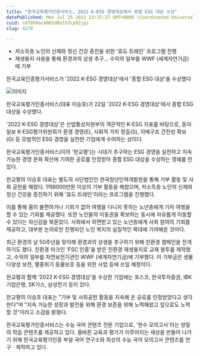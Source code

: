 ```yaml
---
title: "한국교육평가인증서비스, 2022 K-ESG 경영대상에서 종합 ESG 대상 수상"
datePublished: Mon Jul 25 2022 23:37:37 GMT+0000 (Coordinated Universal Time)
cuid: cm7050acm001d0alb7cp92jgi
slug: 4278

---
```



- 저소득층 노인의 신체와 정신 건강 증진을 위한 '효도 트레인' 프로그램 진행
- 재생용지 사용을 통해 환경과의 상생 추구... 수익의 일부를 WWF (세계자연기금)에 기부

한국교육인증평가서비스가 '2022 K-ESG 경영대상'에서 '종합 ESG 대상'을 수상했다

![이미지](https://cdn.hashnode.com/res/hashnode/image/upload/v1739257496034/73c67e57-0e46-4434-bfdb-627ce4f823d8.jpeg)

한국교육평가인증서비스(대표 이승호)가 22일 '2022 K-ESG 경영대상'에서 종합 ESG 대상을 수상했다.

'2022 K-ESG 경영대상'은 산업통상자원부의 객관적인 K-ESG 지표를 바탕으로, 동아일보 K-ESG평가위원회가 환경 경영(E), 사회적 가치 창출(S), 지배구조 건전성 확보(G) 등 모범적인 ESG 경영을 실천한 기업에게 수여하는 상이다.

한국교육평가인증서비스(이하 '한교평')는 시대가 추구하는 ESG 경영을 실천하고 지속 가능한 경영 문화 확산에 기여한 공로를 인정받아 종합 ESG 대상을 수상하는 영예를 안았다.

한교평의 이승호 대표는 별도의 사단법인인 한국청년인력개발원을 통해 기부 활동 및 사회 공헌을 해왔다. 1억8000만원 이상의 기부 활동을 해왔으며, 저소득층 노인의 신체와 정신 건강을 증진하기 위해 '효도 트레인'이라는 프로그램을 진행했다.

이를 통해 몸이 불편하거나 기회가 없어 여행을 다니지 못하는 노년층에게 기차 여행을 할 수 있는 기회를 제공했다. 또한 노인들의 이동권을 확보하는 동시에 자유롭게 이동할 수 있다는 자신감을 북돋았다. 사회에서 외면받고 있는 노년층에게 사회 참여의 기회를 제공하고, 대부분 논의로만 진행되던 노인 복지의 실질적인 확대에 기여해온 것이다.

최근 환경의 날 50주년을 맞이해 환경과의 상생을 추구하기 위해 친환경 캠페인을 전개하기도 했다. 친환경 마크인 'FSC 인증'을 받은 친환경 재생용지로 교재 봉투를 제작했고, 수익의 일부를 자연보전기관인 WWF (세계자연기금)에 기부했다. 이 기부금은 생물 다양성 보전, 멸종위기 동물보호 등을 위한 사업 등에 쓰일 예정이다.

한교평과 함께 '2022 K-ESG 경영대상'을 수상한 기업에는 포스코, 한국투자증권, IBK기업은행, SK가스, 삼성전기 등이 있다.

한교평의 이승호 대표는 "기부 및 사회공헌 활동을 지속해 온 공로를 인정받았다고 생각한다"며 "지속 가능한 성장과 발전을 위해 환경 보존을 위해 노력해왔고 앞으로도 노력할 것"이라고 소감을 밝혔다.

한국교육평가인증서비스는 수능 국어 콘텐츠 전문 기업으로, '한수 모의고사'라는 양질의 학습 콘텐츠를 제공하고 있다. 올바른 교육과 평가가 이루어지는 세상을 만들어 나가기 위해 한국교육평가인증 부설 국어 연구소와 최상의 수능 국어 모의고사 콘텐츠를 연구ㆍ제작하고 있다.